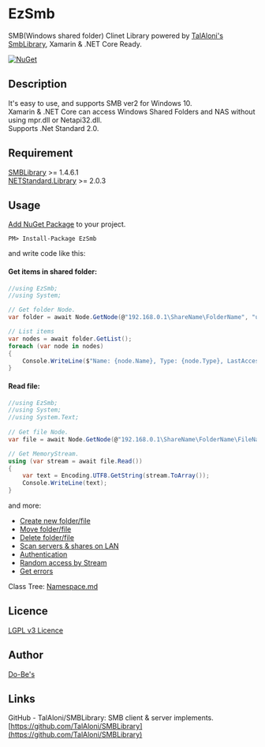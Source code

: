 EzSmb
====

SMB(Windows shared folder) Clinet Library powered by [TalAloni's SmbLibrary](https://github.com/TalAloni/SMBLibrary), Xamarin & .NET Core Ready.  

[![NuGet](https://img.shields.io/nuget/v/EzSmb.svg?label=NuGet)](https://www.nuget.org/packages/EzSmb/)

## Description

It's easy to use, and supports SMB ver2 for Windows 10.  
Xamarin & .NET Core can access Windows Shared Folders and NAS without using mpr.dll or Netapi32.dll.  
Supports .Net Standard 2.0.  

## Requirement

[SMBLibrary](https://www.nuget.org/packages/SMBLibrary/) >= 1.4.6.1  
[NETStandard.Library](https://www.nuget.org/packages/NETStandard.Library/) >= 2.0.3

## Usage  

[Add NuGet Package](https://www.nuget.org/packages/EzSmb/) to your project.

```
PM> Install-Package EzSmb
```

and write code like this:

#### Get items in shared folder:
```csharp
//using EzSmb;
//using System;

// Get folder Node.
var folder = await Node.GetNode(@"192.168.0.1\ShareName\FolderName", "userName", "password");

// List items
var nodes = await folder.GetList();
foreach (var node in nodes)
{
    Console.WriteLine($"Name: {node.Name}, Type: {node.Type}, LastAccessed: {node.LastAccessed:yyyy-MM-dd HH:mm:ss}");
}
```

#### Read file:
```csharp
//using EzSmb;
//using System;
//using System.Text;
    
// Get file Node.
var file = await Node.GetNode(@"192.168.0.1\ShareName\FolderName\FileName.txt", "userName", "password");

// Get MemoryStream.
using (var stream = await file.Read())
{
    var text = Encoding.UTF8.GetString(stream.ToArray());
    Console.WriteLine(text);
}
```

and more:  
- [Create new folder/file](https://github.com/ume05rw/EzSmb/blob/master/Examples.md#create-new-folderfile)
- [Move folder/file](https://github.com/ume05rw/EzSmb/blob/master/Examples.md#move-folderfile)
- [Delete folder/file](https://github.com/ume05rw/EzSmb/blob/master/Examples.md#delete-folderfile)
- [Scan servers & shares on LAN](https://github.com/ume05rw/EzSmb/blob/master/Examples.md#scan-servers--shares-on-lan)
- [Authentication](https://github.com/ume05rw/EzSmb/blob/master/Examples.md#authentication)
- [Random access by Stream](https://github.com/ume05rw/EzSmb/blob/master/Examples.md#random-access-by-stream)
- [Get errors](https://github.com/ume05rw/EzSmb/blob/master/Examples.md#get-errors)

Class Tree: [Namespace.md](https://github.com/ume05rw/EzSmb/blob/master/Namespace.md)


## Licence
[LGPL v3 Licence](https://github.com/ume05rw/EzSmb/blob/master/License.txt)

## Author
[Do-Be's](http://dobes.jp)

## Links

GitHub - TalAloni/SMBLibrary: SMB client & server implements.  
[https://github.com/TalAloni/SMBLibrary](https://github.com/TalAloni/SMBLibrary)

